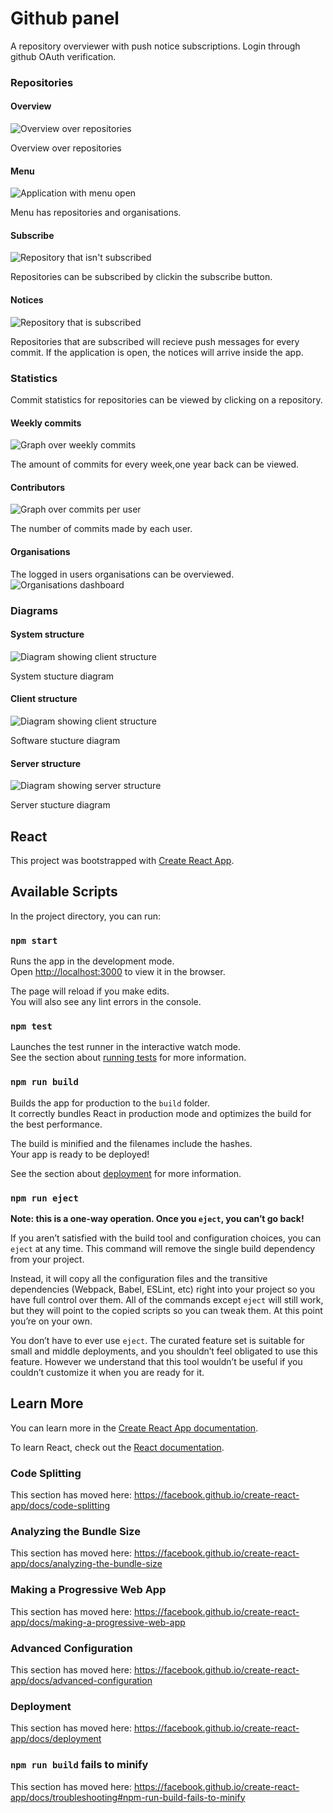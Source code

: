 # Github panel
A repository overviewer with push notice subscriptions.
Login through github OAuth verification.

### Repositories

#### Overview

![Overview over repositories](./images/repository_overview.png)

Overview over repositories



#### Menu

![Application with menu open](./images/menu_open.png)

Menu has repositories and organisations. 



#### Subscribe

![Repository that isn't subscribed](./images/unsubscribed.png)

Repositories can be subscribed by clickin the subscribe button.



#### Notices

![Repository that is subscribed](./images/subscribed.png)

Repositories that are subscribed will recieve push messages for every commit.
If the application is open, the notices will arrive inside the app. 



### Statistics
Commit statistics for repositories can be viewed by clicking on a repository.



#### Weekly commits
![Graph over weekly commits](./images/weekly_commits.png)

The amount of commits for every week,one year back can be viewed.



#### Contributors
![Graph over commits per user](./images/contributors.png)

The number of commits made by each user.

#### Organisations
The logged in users organisations can be overviewed.
![Organisations dashboard](./images/organisations.png)



### Diagrams

#### System structure

![Diagram showing client structure](./DevPicures/SystemFinal.jpg)

System stucture diagram



#### Client structure

![Diagram showing client structure](./DevPicures/ClientFinal.jpg)

Software stucture diagram



#### Server structure

![Diagram showing server structure](./DevPicures/ServerFinal.jpg)

Server stucture diagram



## React
This project was bootstrapped with [Create React App](https://github.com/facebook/create-react-app).

## Available Scripts

In the project directory, you can run:

### `npm start`

Runs the app in the development mode.<br>
Open [http://localhost:3000](http://localhost:3000) to view it in the browser.

The page will reload if you make edits.<br>
You will also see any lint errors in the console.

### `npm test`

Launches the test runner in the interactive watch mode.<br>
See the section about [running tests](https://facebook.github.io/create-react-app/docs/running-tests) for more information.

### `npm run build`

Builds the app for production to the `build` folder.<br>
It correctly bundles React in production mode and optimizes the build for the best performance.

The build is minified and the filenames include the hashes.<br>
Your app is ready to be deployed!

See the section about [deployment](https://facebook.github.io/create-react-app/docs/deployment) for more information.

### `npm run eject`

**Note: this is a one-way operation. Once you `eject`, you can’t go back!**

If you aren’t satisfied with the build tool and configuration choices, you can `eject` at any time. This command will remove the single build dependency from your project.

Instead, it will copy all the configuration files and the transitive dependencies (Webpack, Babel, ESLint, etc) right into your project so you have full control over them. All of the commands except `eject` will still work, but they will point to the copied scripts so you can tweak them. At this point you’re on your own.

You don’t have to ever use `eject`. The curated feature set is suitable for small and middle deployments, and you shouldn’t feel obligated to use this feature. However we understand that this tool wouldn’t be useful if you couldn’t customize it when you are ready for it.

## Learn More

You can learn more in the [Create React App documentation](https://facebook.github.io/create-react-app/docs/getting-started).

To learn React, check out the [React documentation](https://reactjs.org/).

### Code Splitting

This section has moved here: https://facebook.github.io/create-react-app/docs/code-splitting

### Analyzing the Bundle Size

This section has moved here: https://facebook.github.io/create-react-app/docs/analyzing-the-bundle-size

### Making a Progressive Web App

This section has moved here: https://facebook.github.io/create-react-app/docs/making-a-progressive-web-app

### Advanced Configuration

This section has moved here: https://facebook.github.io/create-react-app/docs/advanced-configuration

### Deployment

This section has moved here: https://facebook.github.io/create-react-app/docs/deployment

### `npm run build` fails to minify

This section has moved here: https://facebook.github.io/create-react-app/docs/troubleshooting#npm-run-build-fails-to-minify
